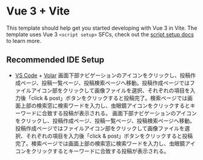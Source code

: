# Vue 3 + Vite

This template should help get you started developing with Vue 3 in Vite. The template uses Vue 3 `<script setup>` SFCs, check out the [script setup docs](https://v3.vuejs.org/api/sfc-script-setup.html#sfc-script-setup) to learn more.

## Recommended IDE Setup

- [VS Code](https://code.visualstudio.com/) + [Volar](https://marketplace.visualstudio.com/items?itemName=Vue.volar)
画面下部ナビゲーションのアイコンをクリックし、投稿作成ページ、投稿一覧ページ、投稿検索ページへ移動。投稿作成ページではファイルアイコン部をクリックして画像ファイルを選択、それぞれの項目を入力後「click & post」ボタンをクリックすると投稿完了。検索ページでは画面上部の検索窓に検索ワードを入力し、虫眼鏡アイコンをクリックするとキーワードに合致する投稿が表示される。
画面下部ナビゲーションのアイコンをクリックし、投稿作成ページ、投稿一覧ページ、投稿検索ページへ移動。投稿作成ページではファイルアイコン部をクリックして画像ファイルを選択、それぞれの項目を入力後「click & post」ボタンをクリックすると投稿完了。検索ページでは画面上部の検索窓に検索ワードを入力し、虫眼鏡アイコンをクリックするとキーワードに合致する投稿が表示される。
